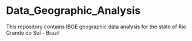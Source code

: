 # Data_Geographic_Analysis
This repository contains IBGE geographic data analysis for the state of Rio Grande do Sul - Brazil
